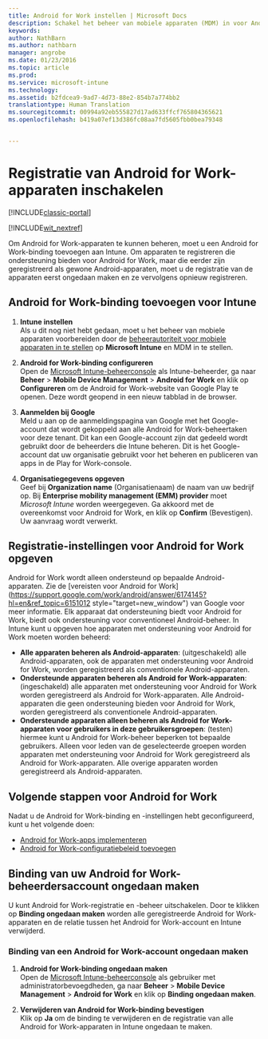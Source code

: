 ```yaml
---
title: Android for Work instellen | Microsoft Docs
description: Schakel het beheer van mobiele apparaten (MDM) in voor Android for Work-apparaten met Microsoft Intune.
keywords: 
author: NathBarn
ms.author: nathbarn
manager: angrobe
ms.date: 01/23/2016
ms.topic: article
ms.prod: 
ms.service: microsoft-intune
ms.technology: 
ms.assetid: b2fdcea9-9ad7-4d73-88e2-854b7a774bb2
translationtype: Human Translation
ms.sourcegitcommit: 00994a92eb555827d17ad633ffcf765804365621
ms.openlocfilehash: b419a07ef13d386fc08aa7fd5605fbb0bea79348


---
```


# <a name="enable-enrollment-of-android-for-work-devices"></a>Registratie van Android for Work-apparaten inschakelen

[!INCLUDE[classic-portal](../includes/classic-portal.md)]

[!INCLUDE[wit_nextref](../includes/afw_rollout_disclaimer.md)]

Om Android for Work-apparaten te kunnen beheren, moet u een Android for Work-binding toevoegen aan Intune. Om apparaten te registreren die ondersteuning bieden voor Android for Work, maar die eerder zijn geregistreerd als gewone Android-apparaten, moet u de registratie van de apparaten eerst ongedaan maken en ze vervolgens opnieuw registreren.

## <a name="add-android-for-work-binding-for-intune"></a>Android for Work-binding toevoegen voor Intune

1. **Intune instellen**<br>
Als u dit nog niet hebt gedaan, moet u het beheer van mobiele apparaten voorbereiden door de [beheerautoriteit voor mobiele apparaten in te stellen](https://docs.microsoft.com/intune/get-started/start-with-a-paid-subscription-to-microsoft-intune-step-8#enable-device-enrollment) op **Microsoft Intune** en MDM in te stellen.

2. **Android for Work-binding configureren**<br>
    Open de [Microsoft Intune-beheerconsole](http://manage.microsoft.com) als Intune-beheerder, ga naar **Beheer** &gt; **Mobile Device Management** &gt; **Android for Work** en klik op **Configureren** om de Android for Work-website van Google Play te openen. Deze wordt geopend in een nieuw tabblad in de browser.

3. **Aanmelden bij Google**<br>
   Meld u aan op de aanmeldingspagina van Google met het Google-account dat wordt gekoppeld aan alle Android for Work-beheertaken voor deze tenant. Dit kan een Google-account zijn dat gedeeld wordt gebruikt door de beheerders die Intune beheren. Dit is het Google-account dat uw organisatie gebruikt voor het beheren en publiceren van apps in de Play for Work-console.

4. **Organisatiegegevens opgeven**<br>
   Geef bij **Organization name** (Organisatienaam) de naam van uw bedrijf op. Bij **Enterprise mobility management (EMM) provider** moet *Microsoft Intune* worden weergegeven. Ga akkoord met de overeenkomst voor Android for Work, en klik op **Confirm** (Bevestigen). Uw aanvraag wordt verwerkt.

## <a name="specify-android-for-work-enrollment-settings"></a>Registratie-instellingen voor Android for Work opgeven
   Android for Work wordt alleen ondersteund op bepaalde Android-apparaten. Zie de [vereisten voor Android for Work](https://support.google.com/work/android/answer/6174145?hl=en&ref_topic=6151012 style="target=new_window") van Google voor meer informatie.  Elk apparaat dat ondersteuning biedt voor Android for Work, biedt ook ondersteuning voor conventioneel Android-beheer.  In Intune kunt u opgeven hoe apparaten met ondersteuning voor Android for Work moeten worden beheerd:

   - **Alle apparaten beheren als Android-apparaten**: (uitgeschakeld) alle Android-apparaten, ook de apparaten met ondersteuning voor Android for Work, worden geregistreerd als conventionele Android-apparaten.
   - **Ondersteunde apparaten beheren als Android for Work-apparaten**: (ingeschakeld) alle apparaten met ondersteuning voor Android for Work worden geregistreerd als Android for Work-apparaten. Alle Android-apparaten die geen ondersteuning bieden voor Android for Work, worden geregistreerd als conventionele Android-apparaten.
   - **Ondersteunde apparaten alleen beheren als Android for Work-apparaten voor gebruikers in deze gebruikersgroepen**: (testen) hiermee kunt u Android for Work-beheer beperken tot bepaalde gebruikers. Alleen voor leden van de geselecteerde groepen worden apparaten met ondersteuning voor Android for Work geregistreerd als Android for Work-apparaten. Alle overige apparaten worden geregistreerd als Android-apparaten.

## <a name="next-steps-for-android-for-work"></a>Volgende stappen voor Android for Work
Nadat u de Android for Work-binding en -instellingen hebt geconfigureerd, kunt u het volgende doen:
- [Android for Work-apps implementeren](android-for-work-apps.md)
- [Android for Work-configuratiebeleid toevoegen](android-for-work-policy-settings-in-microsoft-intune.md)

## <a name="unbinding-your-android-for-work-administrative-account"></a>Binding van uw Android for Work-beheerdersaccount ongedaan maken

U kunt Android for Work-registratie en -beheer uitschakelen. Door te klikken op **Binding ongedaan maken** worden alle geregistreerde Android for Work-apparaten en de relatie tussen het Android for Work-account en Intune verwijderd.

### <a name="how-to-unbind-an-android-for-work-account"></a>Binding van een Android for Work-account ongedaan maken

1. **Android for Work-binding ongedaan maken**<br>
    Open de [Microsoft Intune-beheerconsole](http://manage.microsoft.com) als gebruiker met administratorbevoegdheden, ga naar **Beheer** &gt; **Mobile Device Management** &gt; **Android for Work** en klik op **Binding ongedaan maken**.

2. **Verwijderen van Android for Work-binding bevestigen**<br>
  Klik op **Ja** om de binding te verwijderen en de registratie van alle Android for Work-apparaten in Intune ongedaan te maken.



<!--HONumber=Jan17_HO4-->


